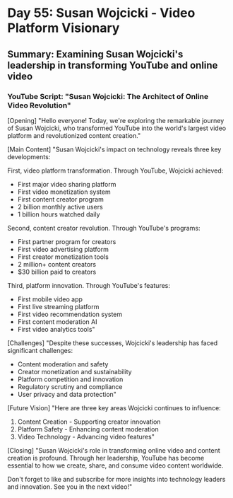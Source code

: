 # Day 55: Susan Wojcicki - Video Platform Visionary
## Summary: Examining Susan Wojcicki's leadership in transforming YouTube and online video

### YouTube Script: "Susan Wojcicki: The Architect of Online Video Revolution"

[Opening]
"Hello everyone! Today, we're exploring the remarkable journey of Susan Wojcicki, who transformed YouTube into the world's largest video platform and revolutionized content creation."

[Main Content]
"Susan Wojcicki's impact on technology reveals three key developments:

First, video platform transformation. Through YouTube, Wojcicki achieved:
- First major video sharing platform
- First video monetization system
- First content creator program
- 2 billion monthly active users
- 1 billion hours watched daily

Second, content creator revolution. Through YouTube's programs:
- First partner program for creators
- First video advertising platform
- First creator monetization tools
- 2 million+ content creators
- $30 billion paid to creators

Third, platform innovation. Through YouTube's features:
- First mobile video app
- First live streaming platform
- First video recommendation system
- First content moderation AI
- First video analytics tools"

[Challenges]
"Despite these successes, Wojcicki's leadership has faced significant challenges:
- Content moderation and safety
- Creator monetization and sustainability
- Platform competition and innovation
- Regulatory scrutiny and compliance
- User privacy and data protection"

[Future Vision]
"Here are three key areas Wojcicki continues to influence:

1. Content Creation - Supporting creator innovation
2. Platform Safety - Enhancing content moderation
3. Video Technology - Advancing video features"

[Closing]
"Susan Wojcicki's role in transforming online video and content creation is profound. Through her leadership, YouTube has become essential to how we create, share, and consume video content worldwide.

Don't forget to like and subscribe for more insights into technology leaders and innovation. See you in the next video!" 